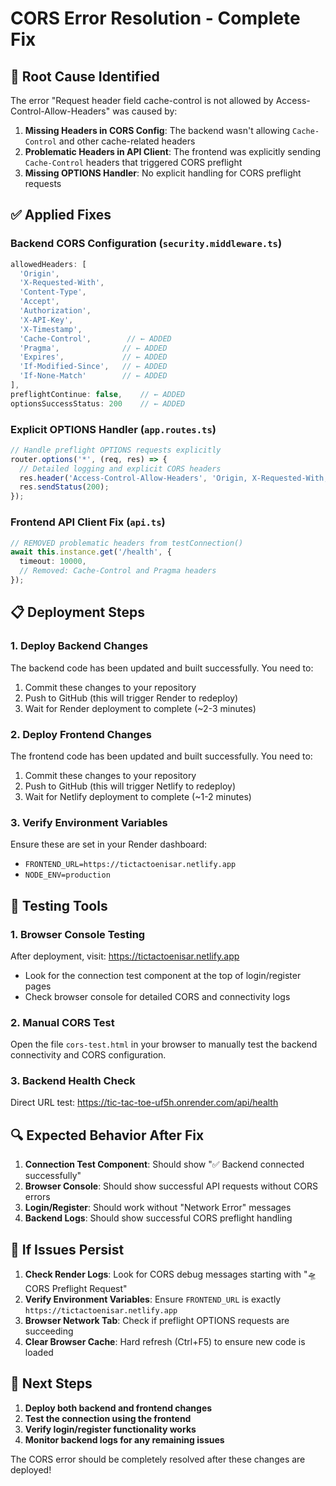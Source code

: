 # CORS Error Resolution - Complete Fix

## 🚨 **Root Cause Identified**
The error "Request header field cache-control is not allowed by Access-Control-Allow-Headers" was caused by:

1. **Missing Headers in CORS Config**: The backend wasn't allowing `Cache-Control` and other cache-related headers
2. **Problematic Headers in API Client**: The frontend was explicitly sending `Cache-Control` headers that triggered CORS preflight
3. **Missing OPTIONS Handler**: No explicit handling for CORS preflight requests

## ✅ **Applied Fixes**

### **Backend CORS Configuration (`security.middleware.ts`)**
```typescript
allowedHeaders: [
  'Origin',
  'X-Requested-With', 
  'Content-Type',
  'Accept',
  'Authorization',
  'X-API-Key',
  'X-Timestamp',
  'Cache-Control',        // ← ADDED
  'Pragma',              // ← ADDED  
  'Expires',             // ← ADDED
  'If-Modified-Since',   // ← ADDED
  'If-None-Match'        // ← ADDED
],
preflightContinue: false,    // ← ADDED
optionsSuccessStatus: 200    // ← ADDED
```

### **Explicit OPTIONS Handler (`app.routes.ts`)**
```typescript
// Handle preflight OPTIONS requests explicitly
router.options('*', (req, res) => {
  // Detailed logging and explicit CORS headers
  res.header('Access-Control-Allow-Headers', 'Origin, X-Requested-With, Content-Type, Accept, Authorization, X-API-Key, X-Timestamp, Cache-Control, Pragma, Expires, If-Modified-Since, If-None-Match');
  res.sendStatus(200);
});
```

### **Frontend API Client Fix (`api.ts`)**
```typescript
// REMOVED problematic headers from testConnection()
await this.instance.get('/health', { 
  timeout: 10000,
  // Removed: Cache-Control and Pragma headers
});
```

## 📋 **Deployment Steps**

### **1. Deploy Backend Changes**
The backend code has been updated and built successfully. You need to:
1. Commit these changes to your repository
2. Push to GitHub (this will trigger Render to redeploy)
3. Wait for Render deployment to complete (~2-3 minutes)

### **2. Deploy Frontend Changes** 
The frontend code has been updated and built successfully. You need to:
1. Commit these changes to your repository  
2. Push to GitHub (this will trigger Netlify to redeploy)
3. Wait for Netlify deployment to complete (~1-2 minutes)

### **3. Verify Environment Variables**
Ensure these are set in your Render dashboard:
- `FRONTEND_URL=https://tictactoenisar.netlify.app`
- `NODE_ENV=production`

## 🧪 **Testing Tools**

### **1. Browser Console Testing**
After deployment, visit: https://tictactoenisar.netlify.app
- Look for the connection test component at the top of login/register pages
- Check browser console for detailed CORS and connectivity logs

### **2. Manual CORS Test**
Open the file `cors-test.html` in your browser to manually test the backend connectivity and CORS configuration.

### **3. Backend Health Check**
Direct URL test: https://tic-tac-toe-uf5h.onrender.com/api/health

## 🔍 **Expected Behavior After Fix**

1. **Connection Test Component**: Should show "✅ Backend connected successfully"
2. **Browser Console**: Should show successful API requests without CORS errors
3. **Login/Register**: Should work without "Network Error" messages
4. **Backend Logs**: Should show successful CORS preflight handling

## 🚨 **If Issues Persist**

1. **Check Render Logs**: Look for CORS debug messages starting with "🛸 CORS Preflight Request"
2. **Verify Environment Variables**: Ensure `FRONTEND_URL` is exactly `https://tictactoenisar.netlify.app`
3. **Browser Network Tab**: Check if preflight OPTIONS requests are succeeding
4. **Clear Browser Cache**: Hard refresh (Ctrl+F5) to ensure new code is loaded

## 🎯 **Next Steps**

1. **Deploy both backend and frontend changes**
2. **Test the connection using the frontend**
3. **Verify login/register functionality works**
4. **Monitor backend logs for any remaining issues**

The CORS error should be completely resolved after these changes are deployed!

